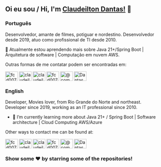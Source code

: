 ## Oi eu sou / Hi, I'm [Claudeilton Dantas!](https://www.linkedin.com/in/claudeilton-dantas-06889190/) 👋

### Português

Desenvolvedor, amante de filmes, potiguar e nordestino. Desenvolvedor desde 2019, atuo como profissional de TI desde 2010.

🌱 Atualmente estou aprendendo mais sobre Java 21+/Spring Boot | Arquitetura de software | Computação em nuvem AWS.

Outras formas de me contatar podem ser encontradas em:
<p align="left">
<a href="https://dev.to/fcd007" target="blank"><img align="center" src="https://cdn.jsdelivr.net/npm/simple-icons@3.0.1/icons/dev-dot-to.svg" alt="fcd007" height="30" width="40" /></a>
<a href="https://twitter.com/claudeilton2" target="blank"><img align="center" src="https://cdn.jsdelivr.net/npm/simple-icons@3.0.1/icons/twitter.svg" alt="claudeilton2" height="30" width="40" /></a>
<a href="https://linkedin.com/in/claudeilton-dantas-06889190/" target="blank"><img align="center" src="https://cdn.jsdelivr.net/npm/simple-icons@3.0.1/icons/linkedin.svg" alt="claudeilton-dantas-06889190/" height="30" width="40" /></a>
<a href="https://codesandbox.com/fcd007" target="blank"><img align="center" src="https://cdn.jsdelivr.net/npm/simple-icons@3.0.1/icons/codesandbox.svg" alt="fcd007" height="30" width="40" /></a>
<a href="https://medium.com/@computacaodantas" target="blank"><img align="center" src="https://cdn.jsdelivr.net/npm/simple-icons@3.0.1/icons/medium.svg" alt="@computacaodantas" height="30" width="40" /></a>
<a href="https://discord.gg/Dantas#3453" target="blank"><img align="center" src="https://cdn.jsdelivr.net/npm/simple-icons@3.0.1/icons/discord.svg" alt="Dantas#3453" height="30" width="40" /></a>
</p>


### English

Developer, Movies lover, from Rio Grande do Norte and northeast. Developer since 2019, working as an IT professional since 2010.

- 🌱 I’m currently learning more about Java 21+ / Spring Boot | Software architecture | Cloud Computing AWS/Azure

Other ways to contact me can be found at:
<p align="left">
<a href="https://dev.to/fcd007" target="blank"><img align="center" src="https://cdn.jsdelivr.net/npm/simple-icons@3.0.1/icons/dev-dot-to.svg" alt="fcd007" height="30" width="40" /></a>
<a href="https://twitter.com/claudeilton2" target="blank"><img align="center" src="https://cdn.jsdelivr.net/npm/simple-icons@3.0.1/icons/twitter.svg" alt="claudeilton2" height="30" width="40" /></a>
<a href="https://linkedin.com/in/claudeilton-dantas-06889190/" target="blank"><img align="center" src="https://cdn.jsdelivr.net/npm/simple-icons@3.0.1/icons/linkedin.svg" alt="claudeilton-dantas-06889190/" height="30" width="40" /></a>
<a href="https://codesandbox.com/fcd007" target="blank"><img align="center" src="https://cdn.jsdelivr.net/npm/simple-icons@3.0.1/icons/codesandbox.svg" alt="fcd007" height="30" width="40" /></a>
<a href="https://medium.com/@computacaodantas" target="blank"><img align="center" src="https://cdn.jsdelivr.net/npm/simple-icons@3.0.1/icons/medium.svg" alt="@computacaodantas" height="30" width="40" /></a>
<a href="https://discord.gg/Dantas#3453" target="blank"><img align="center" src="https://cdn.jsdelivr.net/npm/simple-icons@3.0.1/icons/discord.svg" alt="Dantas#3453" height="30" width="40" /></a>
</p>
<div align="left">

### Show some ❤️ by starring some of the repositories!

</div>
